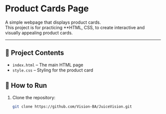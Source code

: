 # Product Cards Page

A simple webpage that displays product cards.  
This project is for practicing **HTML, CSS,  to create interactive and visually appealing product cards.

---

## 📂 Project Contents
- `index.html` – The main HTML page
- `style.css` – Styling for the product card

## 🚀 How to Run
1. Clone the repository:
   ```bash
   git clone https://github.com/Vision-BA/JuiceVision.git
